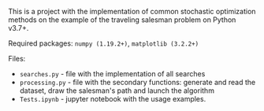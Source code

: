 This is a project with the implementation of common stochastic optimization methods on the example of the traveling salesman problem on Python v3.7+.

Required packages: `numpy (1.19.2+)`, `matplotlib (3.2.2+)`

Files:
* `searches.py` - file with the implementation of all searches
* `processing.py` - file with the secondary functions: generate and read the dataset, draw the salesman's path and launch the algorithm
* `Tests.ipynb` - jupyter notebook with the usage examples.